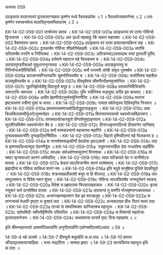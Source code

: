 अध्यायः 059

उदङ्काय वरदानात्परं द्वारकामागच्छता कृष्णेन मध्ये रैवतकप्रवेशः ॥ 1 ॥ रैवतकोत्सववर्णनम् ॥ 2 ॥ ततः कृष्णेन स्वभवनमेत्य मातापितृभ्यामभिवादनम् ॥ 3 ॥

KK-14-02-059-001	जनमेजय उवाच ।
KK-14-02-059-001a	उदङ्कस्य वरं दत्त्वा गोविन्दो द्विजसत्तम ।
KK-14-02-059-001c	अत ऊर्ध्वं महाबाहुः किं चकार महायशाः ॥
KK-14-02-059-002	वैशम्पायन उवाच ।
KK-14-02-059-002a	उदङ्काय वरं दत्त्वा प्रायात्सात्यकिना सह ।
KK-14-02-059-002c	द्वारकामेव गोविन्दः शीघ्रवेगैर्महाहयैः ॥
KK-14-02-059-003a	सरांसि सरितश्चैव वनानि च गिरींस्तथा ।
KK-14-02-059-003c	अतिक्रम्याऽऽससादाथ रम्यां द्वारवतीं पुरीम् ॥
KK-14-02-059-004a	वर्तमाने महाराज महे रैवतकस्य च ।
KK-14-02-059-004c	उपायात्पुण्डरीकाक्षो युयुधानानुगस्तदा ॥
KK-14-02-059-005a	अलङ्कृतस्तु स गिरिर्नानारूपैर्विचित्रितैः ।
KK-14-02-059-005c	बभौ रत्नमयैः कोशैः संवृतः पुरुषर्षभ ॥
KK-14-02-059-006a	काञ्चनस्रग्भिरग्र्याभिः सुमनोभिस्तथैव च ।
KK-14-02-059-006c	वासोभिश्च महाशैलः कल्पवृक्षैस्तथैव च ॥
KK-14-02-059-007a	दीपवृक्षैश्च सौवर्णैरभीक्ष्णमुपशोभितः ।
KK-14-02-059-007c	गुहानिर्झरदेशेषु दिवाभूतो बभूव ह ॥
KK-14-02-059-008a	पताकाभिर्विचित्राभिः सघण्टाभिः समन्ततः ।
KK-14-02-059-008c	पुंभिः स्त्रीभिश्च सङ्घुष्टः प्रगीत इव चाभवत् ।
KK-14-02-059-008e	अतीव प्रेक्षणीयोऽभून्मेरुर्मुनिगणैरिव ॥
KK-14-02-059-009a	मत्तानां हृष्टरूपाणां स्त्रीणां पुंसां च भारत ।
KK-14-02-059-009c	गायतां पर्वतेन्द्रस्य दिविस्पृगिव निःस्वनः ॥
KK-14-02-059-010a	प्रमत्तमत्तसम्मत्तक्ष्वेडितोद्धुष्टसङ्कुलः ।
KK-14-02-059-010c	तथा किलकिलाशब्दैर्भूधरोऽभून्मनोहरः ॥
KK-14-02-059-011a	विपणापणवान्रम्यो भक्ष्यभोज्यविहारवान् ।
KK-14-02-059-011c	वस्त्रमाल्योत्करयुतो वीणावेणुमृदङ्गवान् ॥
KK-14-02-059-012a	सुरामैरेयमिश्रेण भक्ष्यभोज्येन चैव ह ।
KK-14-02-059-012c	दीनान्धकृपणादिभ्यो दीयमानेन चानिशम् ।
KK-14-02-059-012e	बभौ परमकल्याणो महस्तस्य महागिरेः ॥
KK-14-02-059-013a	पुण्यावसथवान्वीरैः पुण्यकृद्भिर्निषेवितः ।
KK-14-02-059-013c	विहारो वृष्णिवीराणां महे रैवतकस्य ह ॥
KK-14-02-059-014a	स नानावेश्मसङ्कीर्णो देवलोक इवाऽऽबभौ ।
KK-14-02-059-014c	तदा च कृष्णसान्निध्यान्मुदा देवगणैर्युतः ॥
KK-14-02-059-015a	`स्तुवन्त्यन्तर्हिता देवा गन्धर्वाश्च सहर्षिभिः ।
KK-14-02-059-015c	साधकः सर्वधर्माणामसुराणां विनाशकः ॥
KK-14-02-059-016a	त्वं स्रष्टा सृज्यमाधारं कारणं धर्मवेदवित् ।
KK-14-02-059-016c	त्वया सत्क्रियते देव न जानीमोऽत्र मायया ॥
KK-14-02-059-017a	केवलं त्वाऽभिजानीमः शरणं परमेश्वरम् ।
KK-14-02-059-017c	ब्रह्मादीनां च गोविन्द सान्निध्यं शरणं नमः ॥
KK-14-02-059-018a	इति स्तुते मानुषैश्च पूजिते देवकीसुते ।'
KK-14-02-059-018c	शक्रसद्मप्रतीकाशो बभूव स हि शैलराट् ॥
KK-14-02-059-019a	ततः सम्पूज्यमानः स विवेश भवनं शुभम् ।
KK-14-02-059-019c	गोविन्दः सात्यकिश्चैव जग्मतुर्भवनं स्वकम् ॥
KK-14-02-059-020a	विवेश च प्रहृष्टात्मा चिरकालप्रवासतः ।
KK-14-02-059-020c	कृत्वा नसुकरं कर्म दानवेष्विव वासवः ॥
KK-14-02-059-021a	उपायान्तं तु वार्ष्णेयं भोजवृष्ण्यन्धकास्तथा ।
KK-14-02-059-021c	अभ्यगच्छन्महात्मानं देवा इव शतक्रतुम् ॥
KK-14-02-059-022a	स तानभ्यर्च्य मेधावी पृष्ट्वा च कुशलं तदा ।
KK-14-02-059-022c	अभ्यवादयत प्रीतः पितरं मातरं तदा ॥
KK-14-02-059-023a	ताभ्यां स सम्परिष्वक्तः सान्त्वितश्च महाभुजः ।
KK-14-02-059-023c	उपोपविष्टैः सर्वैस्तैर्वृष्णिभिः परिवारितः ॥
KK-14-02-059-024a	स विश्रान्तो महातेजाः कृतपादावनेजनः ।
KK-14-02-059-024c	कथयामास तत्सर्वं पृष्टः पित्रा महाहवम् ॥ ॥

इति श्रीमन्महाभारते आश्वमेधिकपर्वणि अनुगीतापर्वणि एकोनषष्टितमोऽध्यायः ॥ 59 ॥

14-59-4 महे उत्सवे ॥ 14-59-7 दीपभूतो बभूवहेति क.थ.पाठः ॥ 14-59-10 प्रमत्ताः क्रीडाद्यासक्त्यानवहिताः । मत्ताः मद्यादिना । सम्मता हृष्टाः ॥ 14-59-23 सात्यकिश्च महाभुज इति क.पाठः ॥
